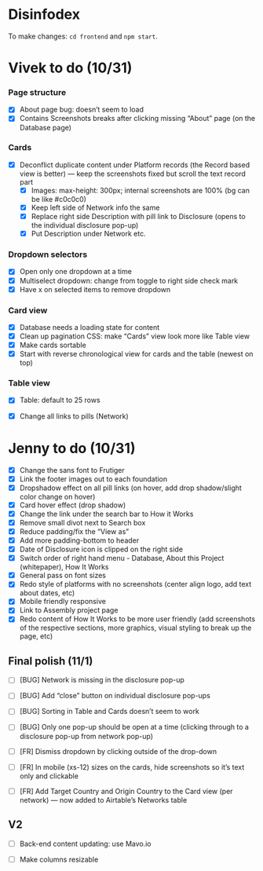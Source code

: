 # Disinfodex

To make changes: `cd frontend` and `npm start`.


# Vivek to do (10/31)
### Page structure
- [x] About page bug: doesn’t seem to load
- [x] Contains Screenshots breaks after clicking missing “About” page (on the Database page)

### Cards
- [x] Deconflict duplicate content under Platform records (the Record based view is better) — keep the screenshots fixed but scroll the text record part
	- [x] Images: max-height: 300px; internal screenshots are 100% (bg can be like #c0c0c0)
	- [x] Keep left side of Network info the same
	- [x] Replace right side Description with pill link to Disclosure (opens to the individual disclosure pop-up)
	- [x] Put Description under Network etc.

### Dropdown selectors
- [x] Open only one dropdown at a time
- [x] Multiselect dropdown: change from toggle to right side check mark
- [x] Have x on selected items to remove dropdown

### Card view
- [x] Database needs a loading state for content
- [x] Clean up pagination CSS: make “Cards” view look more like Table view
- [x] Make cards sortable
- [x] Start with reverse chronological view for cards and the table (newest on top)

### Table view
- [x] Table: default to 25 rows
- [x] Change all links to pills (Network)



# Jenny to do (10/31)
- [x] Change the sans font to Frutiger 
- [x] Link the footer images out to each foundation
- [x] Dropshadow effect on all pill links (on hover, add drop shadow/slight color change on hover)
- [x] Card hover effect (drop shadow)
- [x] Change the link under the search bar to How it Works
- [x] Remove small divot next to Search box
- [x] Reduce padding/fix the “View as”
- [x] Add more padding-bottom to header
- [x] Date of Disclosure icon is clipped on the right side
- [x] Switch order of right hand menu - Database, About this Project (whitepaper), How It Works
- [x] General pass on font sizes
- [x] Redo style of platforms with no screenshots (center align logo, add text about dates, etc)
- [x] Mobile friendly responsive
- [x] Link to Assembly project page
- [x] Redo content of How It Works to be more user friendly (add screenshots of the respective sections, more graphics, visual styling to break up the page, etc)

## Final polish (11/1)

- [ ] [BUG] Network is missing in the disclosure pop-up
- [ ] [BUG] Add “close” button on individual disclosure pop-ups
- [ ] [BUG] Sorting in Table and Cards doesn’t seem to work
- [ ] [BUG] Only one pop-up should be open at a time (clicking through to a disclosure pop-up from network pop-up)
- [ ] [FR] Dismiss dropdown by clicking outside of the drop-down
- [ ] [FR] In mobile (xs-12) sizes on the cards, hide screenshots so it’s text only and clickable
- [ ] [FR] Add Target Country and Origin Country to the Card view (per network) — now added to Airtable’s Networks table


## V2
- [ ] Back-end content updating: use Mavo.io
- [ ] Make columns resizable

